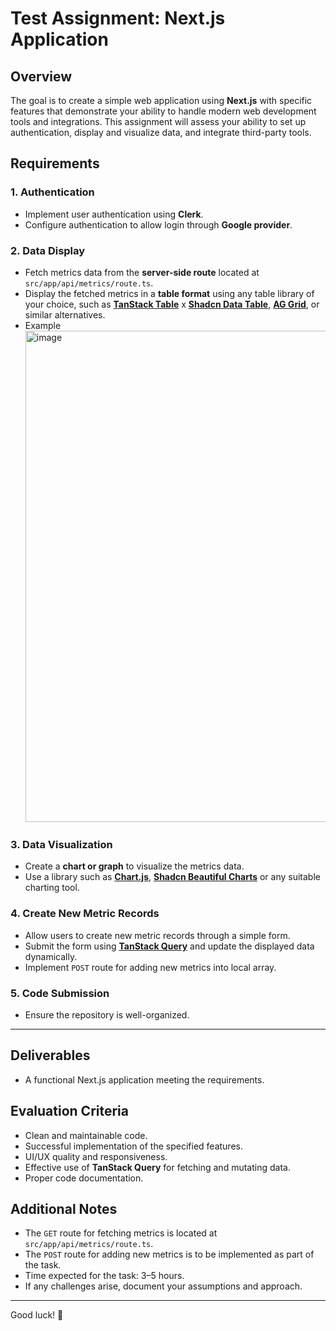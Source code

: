 # Test Assignment: Next.js Application

## Overview
The goal is to create a simple web application using **Next.js** with specific features that demonstrate your ability to handle modern web development tools and integrations. This assignment will assess your ability to set up authentication, display and visualize data, and integrate third-party tools.

## Requirements

### 1. **Authentication**
- Implement user authentication using **Clerk**.
- Configure authentication to allow login through **Google provider**.

### 2. **Data Display**
- Fetch metrics data from the **server-side route** located at `src/app/api/metrics/route.ts`.
- Display the fetched metrics in a **table format** using any table library of your choice, such as [**TanStack Table**](https://tanstack.com/table/latest) x [**Shadcn Data Table**](https://ui.shadcn.com/docs/components/data-table), [**AG Grid**](https://www.ag-grid.com/), or similar alternatives.
- Example <img width="786" alt="image" src="https://github.com/user-attachments/assets/b62384de-00ac-4822-ad55-7368ba3b22c8">

### 3. **Data Visualization**
- Create a **chart or graph** to visualize the metrics data.
- Use a library such as [**Chart.js**](https://www.chartjs.org/docs/latest), [**Shadcn Beautiful Charts**](https://ui.shadcn.com/charts) or any suitable charting tool.

### 4. **Create New Metric Records**
- Allow users to create new metric records through a simple form.
- Submit the form using [**TanStack Query**](https://tanstack.com/query/latest) and update the displayed data dynamically.
- Implement `POST` route for adding new metrics into local array.

### 5. **Code Submission**
- Ensure the repository is well-organized.

---

## Deliverables
- A functional Next.js application meeting the requirements.

## Evaluation Criteria
- Clean and maintainable code.
- Successful implementation of the specified features.
- UI/UX quality and responsiveness.
- Effective use of **TanStack Query** for fetching and mutating data.
- Proper code documentation.

## Additional Notes
- The `GET` route for fetching metrics is located at `src/app/api/metrics/route.ts`.
- The `POST` route for adding new metrics is to be implemented as part of the task.
- Time expected for the task: 3–5 hours.
- If any challenges arise, document your assumptions and approach.

---

Good luck! 🎉
